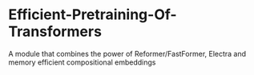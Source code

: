 # Efficient-Pretraining-Of-Transformers
 A module that combines the power of Reformer/FastFormer, Electra and memory efficient compositional embeddings
